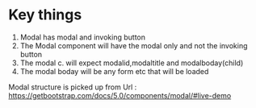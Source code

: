 # Key things
1. Modal has modal and invoking button
2. The Modal component will have the modal only and not the invoking button
3. The modal c. will expect modalid,modaltitle and modalboday(child)
4. The modal boday will be any form etc that will be loaded

Modal structure is picked up from
Url : https://getbootstrap.com/docs/5.0/components/modal/#live-demo